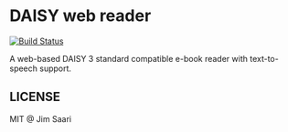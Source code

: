# DAISY web reader

[![Build Status](https://travis-ci.com/jsaari97/daisy-web.svg?branch=master)](https://travis-ci.com/jsaari97/daisy-web)

A web-based DAISY 3 standard compatible e-book reader with text-to-speech support.

## LICENSE

MIT @ Jim Saari
